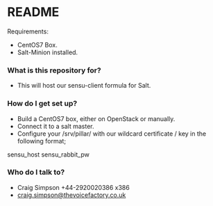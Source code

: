 # README #

Requirements:

* CentOS7 Box.
* Salt-Minion installed.

### What is this repository for? ###

* This will host our sensu-client formula for Salt.

### How do I get set up? ###

* Build a CentOS7 box, either on OpenStack or manually.
* Connect it to a salt master.
* Configure your /srv/pillar/ with our wildcard certificate / key in the following format;

sensu_host
sensu_rabbit_pw

### Who do I talk to? ###

* Craig Simpson +44-2920020386 x386
* craig.simpson@thevoicefactory.co.uk


